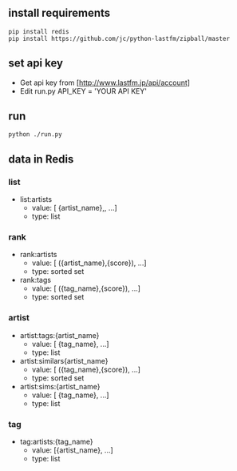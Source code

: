 ## install requirements
    pip install redis
    pip install https://github.com/jc/python-lastfm/zipball/master

## set api key

* Get api key from [http://www.lastfm.jp/api/account]
* Edit run.py
    API_KEY = 'YOUR API KEY'

## run
    python ./run.py

## data in Redis

### list
- list:artists
  - value: [ {artist_name},, ...]
  - type: list

### rank
- rank:artists
  - value: [ ({artist_name},{score}), ...]
  - type: sorted set
- rank:tags
  - value: [ ({tag_name},{score}), ...]
  - type: sorted set

### artist
- artist:tags:{artist_name}
  - value: [ {tag_name}, ...]
  - type: list
- artist:similars{artist_name}
  - value: [ ({tag_name},{score}), ...]
  - type: sorted set
- artist:sims:{artist_name}
  - value: [ {tag_name}, ...]
  - type: list

### tag
- tag:artists:{tag_name}
  - value: [{artist_name}, ...]
  - type: list


